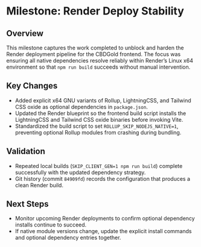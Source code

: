 # Milestone: Render Deploy Stability

## Overview
This milestone captures the work completed to unblock and harden the Render deployment pipeline for the CBDGold frontend. The focus was ensuring all native dependencies resolve reliably within Render’s Linux x64 environment so that `npm run build` succeeds without manual intervention.

## Key Changes
- Added explicit x64 GNU variants of Rollup, LightningCSS, and Tailwind CSS oxide as optional dependencies in `package.json`.
- Updated the Render blueprint so the frontend build script installs the LightningCSS and Tailwind CSS oxide binaries before invoking Vite.
- Standardized the build script to set `ROLLUP_SKIP_NODEJS_NATIVE=1`, preventing optional Rollup modules from crashing during bundling.

## Validation
- Repeated local builds (`SKIP_CLIENT_GEN=1 npm run build`) complete successfully with the updated dependency strategy.
- Git history (commit `84909fd`) records the configuration that produces a clean Render build.

## Next Steps
- Monitor upcoming Render deployments to confirm optional dependency installs continue to succeed.
- If native module versions change, update the explicit install commands and optional dependency entries together.
